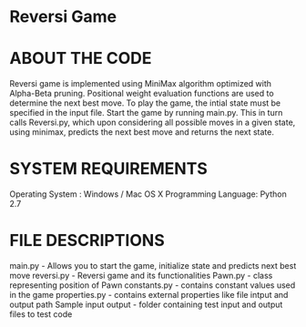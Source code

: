 # Reversi Game

# ABOUT THE CODE

Reversi game is implemented using MiniMax algorithm optimized with Alpha-Beta pruning. Positional weight evaluation functions are used to determine the next best move. 
To play the game, the intial state must be specified in the input file.
Start the game by running main.py. 
This in turn calls Reversi.py, which upon considering all possible moves in a given state, using minimax, predicts the next best move and returns the next state. 

SYSTEM REQUIREMENTS
====================
Operating System : Windows / Mac OS X
Programming Language: Python 2.7

FILE DESCRIPTIONS
=================
main.py - Allows you to start the game, initialize state and predicts next best move 
reversi.py - Reversi game and its functionalities
Pawn.py - class representing position of Pawn 
constants.py - contains constant values used in the game
properties.py - contains external properties like file intput and output path
Sample input output - folder containing test input and output files to test code
